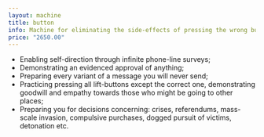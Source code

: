 ```yaml
---
layout: machine
title: button
info: Machine for eliminating the side-effects of pressing the wrong buttons
price: "2650.00"
---
```

- Enabling self-direction through infinite phone-line surveys;
- Demonstrating an evidenced approval of anything;
- Preparing every variant of a message you will never send;
- Practicing pressing all lift-buttons except the correct one, demonstrating goodwill and empathy towards those who might be going to other places;
- Preparing you for decisions concerning: crises, referendums, mass-scale invasion, compulsive purchases, dogged pursuit of victims, detonation etc.

